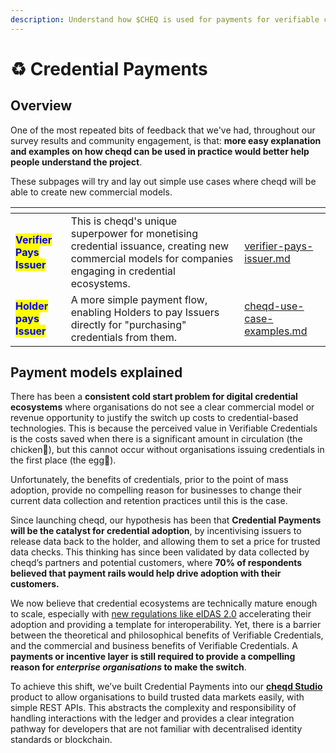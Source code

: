 ```yaml
---
description: Understand how $CHEQ is used for payments for verifiable credentials
---
```


# ♻️ Credential Payments

## Overview

One of the most repeated bits of feedback that we've had, throughout our survey results and community engagement, is that: **more easy explanation and examples on how cheqd can be used in practice would better help people understand the project**.

These subpages will try and lay out simple use cases where cheqd will be able to create new commercial models.

<table data-card-size="large" data-view="cards"><thead><tr><th></th><th></th><th data-hidden data-card-target data-type="content-ref"></th></tr></thead><tbody><tr><td><mark style="color:blue;"><strong>Verifier Pays Issuer</strong></mark></td><td>This is cheqd's unique superpower for monetising credential issuance, creating new commercial models for companies engaging in credential ecosystems.</td><td><a href="verifier-pays-issuer.md">verifier-pays-issuer.md</a></td></tr><tr><td><mark style="color:blue;"><strong>Holder pays Issuer</strong></mark></td><td>A more simple payment flow, enabling Holders to pay Issuers directly for "purchasing" credentials from them.</td><td><a href="cheqd-use-case-examples.md">cheqd-use-case-examples.md</a></td></tr></tbody></table>

## Payment models explained

There has been a **consistent cold start problem for digital credential ecosystems** where organisations do not see a clear commercial model or revenue opportunity to justify the switch up costs to credential-based technologies. This is because the perceived value in Verifiable Credentials is the costs saved when there is a significant amount in circulation (the chicken🐔), but this cannot occur without organisations issuing credentials in the first place (the egg🥚).

Unfortunately, the benefits of credentials, prior to the point of mass adoption, provide no compelling reason for businesses to change their current data collection and retention practices until this is the case.

Since launching cheqd, our hypothesis has been that **Credential Payments will be the catalyst for credential adoption**, by incentivising issuers to release data back to the holder, and allowing them to set a price for trusted data checks. This thinking has since been validated by data collected by cheqd’s partners and potential customers, where **70% of respondents believed that payment rails would help drive adoption with their customers.**

We now believe that credential ecosystems are technically mature enough to scale, especially with [new regulations like eIDAS 2.0](https://blog.avast.com/eidas-2.0-avast) accelerating their adoption and providing a template for interoperability. Yet, there is a barrier between the theoretical and philosophical benefits of Verifiable Credentials, and the commercial and business benefits of Verifiable Credentials. A **payments or incentive layer is still required to provide a compelling reason for&#x20;**_**enterprise organisations**_**&#x20;to make the switch**.

To achieve this shift, we’ve built Credential Payments into our [**cheqd Studio**](https://cheqd.io/solutions/cheqd-studio/) product to allow organisations to build trusted data markets easily, with simple REST APIs. This abstracts the complexity and responsibility of handling interactions with the ledger and provides a clear integration pathway for developers that are not familiar with decentralised identity standards or blockchain.

